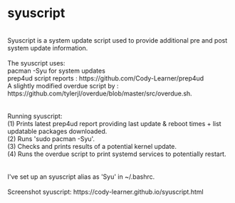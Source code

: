 # syuscript														<br>
<br>
Syuscript is a system update script used to provide additional pre and post system update information.			<br>
															<br>
The syuscript uses:													<br>
pacman -Syu for system updates												<br>
prep4ud script reports                : https://github.com/Cody-Learner/prep4ud 					<br>
A slightly modified overdue script by : https://github.com/tylerjl/overdue/blob/master/src/overdue.sh.			<br>
															<br>
															<br> 
Running syuscript:													<br>
(1) Prints latest prep4ud report providing last update & reboot times + list updatable packages downloaded.		<br>
(2) Runs 'sudo pacman -Syu'.												<br>
(3) Checks and prints results of a potential kernel update.								<br>
(4) Runs the overdue script to print systemd services to potentially restart.						<br>
															<br>
															<br>
I've set up an syuscript alias as 'Syu' in ~/.bashrc.									<br>
															<br>
Screenshot syuscript: https://cody-learner.github.io/syuscript.html							<br>
															<br>
															<br>